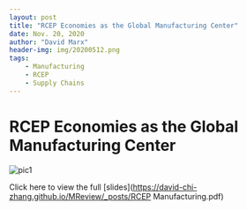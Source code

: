 ```yaml
---
layout: post
title: "RCEP Economies as the Global Manufacturing Center"
date: Nov. 20, 2020
author: "David Marx"
header-img: img/20200512.png
tags:
    - Manufacturing
    - RCEP
    - Supply Chains
---
```


# RCEP Economies as the Global Manufacturing Center

![pic1](https://david-chi-zhang.github.io/MReview/img/20201120RCEP.png)

Click here to view the full [slides](https://david-chi-zhang.github.io/MReview/_posts/RCEP Manufacturing.pdf)
